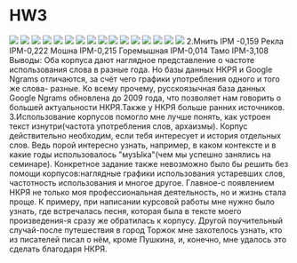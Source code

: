 # HW3
![](img1.PNG)
![](img2.PNG)
![](img3.PNG)
![](img4.PNG)
![](img5.PNG)
![](img6.PNG)
![](mnit.PNG)
![](mnit2.PNG)
![](moshna.PNG)
![](moshna2.PNG)
![](rekla.PNG)
![](rekla2.PNG)
![](tamo.PNG)
![](tamo2.PNG)
![](goremyshnaya.PNG)
![](goremyshnaya2.PNG)
2.Мнить IPM -0,159
Рекла IPM-0,222
Мошна IPM-0,215
Горемышная IPM-0,014
Тамо IPM-3,108
Выводы:
Оба корпуса дают наглядное представление о частоте использования слова в разные года.
Но базы данных НКРЯ и Google Ngrams отличаются, за счёт чего графики употребления одного и того же слова- разные.
Ко всему прочему, русскоязычная база данных   Google Ngrams обновлена до 2009 года, что позволяет нам говорить о большей актуальности НКРЯ.Также у НКРЯ больше ранних источников.
3.Использование корпусов помогло мне лучше понять, как устроен текст изнутри(частота употребления слов, архаизмы). Корпус действительно необходим, если тебя интересует и история отдельных слов. Ведь порой интересно узнать, например, в каком контексте и в какие годы использовалось "музЫка"(чем мы успешно занялись на семинаре).
Конкретное задание также невозможно было бы решить без помощи корпусов:наглядные графики использования устаревших слов, частотность использования и многое другое.
Главное-с появлением НКРЯ не только моя профессиональная деятельность, но и жизнь стала проще. К примеру, при написании курсовой работы мне нужно было узнать, где встречалась песня, которая была в тексте моего произведения-я сразу же обратилась к корпусу. Другой поучительный случай-после путешествия в город Торжок мне захотелось узнать, кто из писателей писал о нём, кроме Пушкина, и, конечно, мне удалось это сделать благодаря НКРЯ.
